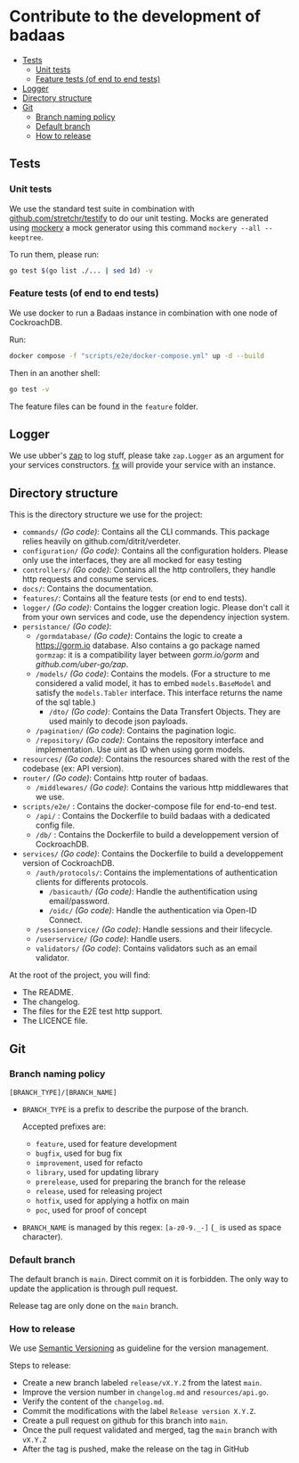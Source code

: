 # Contribute to the development of badaas

- [Tests](#tests)
  - [Unit tests](#unit-tests)
  - [Feature tests (of end to end tests)](#feature-tests-of-end-to-end-tests)
- [Logger](#logger)
- [Directory structure](#directory-structure)
- [Git](#git)
  - [Branch naming policy](#branch-naming-policy)
  - [Default branch](#default-branch)
  - [How to release](#how-to-release)

## Tests

### Unit tests

We use the standard test suite in combination with [github.com/stretchr/testify](https://github.com/stretchr/testify) to do our unit testing. Mocks are generated using [mockery](https://github.com/vektra/mockery) a mock generator using this command `mockery --all --keeptree`.

To run them, please run:

```sh
go test $(go list ./... | sed 1d) -v
```

### Feature tests (of end to end tests)

We use docker to run a Badaas instance in combination with one node of CockroachDB.

Run:

```sh
docker compose -f "scripts/e2e/docker-compose.yml" up -d --build
```

Then in an another shell:

```sh
go test -v
```

The feature files can be found in the `feature` folder.

## Logger

We use ubber's [zap](https://pkg.go.dev/go.uber.org/zap) to log stuff, please take `zap.Logger` as an argument for your services constructors. [fx](https://github.com/uber-go/fx) will provide your service with an instance.

## Directory structure

This is the directory structure we use for the project:

- `commands/` *(Go code)*: Contains all the CLI commands. This package relies heavily on github.com/ditrit/verdeter.
- `configuration/` *(Go code)*: Contains all the configuration holders. Please only use the interfaces, they are all mocked for easy testing
- `controllers/` *(Go code)*: Contains all the http controllers, they handle http requests and consume services.
- `docs/`: Contains the documentation.
- `features/`: Contains all the feature tests (or end to end tests).
- `logger/` *(Go code)*: Contains the logger creation logic. Please don't call it from your own services and code, use the dependency injection system.
- `persistance/` *(Go code)*: 
  - `/gormdatabase/` *(Go code)*: Contains the logic to create a <https://gorm.io> database. Also contains a go package named `gormzap`: it is a compatibility layer between *gorm.io/gorm* and *github.com/uber-go/zap*.
  - `/models/` *(Go code)*: Contains the models. (For a structure to me considered a valid model, it has to embed `models.BaseModel` and satisfy the `models.Tabler` interface. This interface returns the name of the sql table.)
    - `/dto/` *(Go code)*: Contains the Data Transfert Objects. They are used mainly to decode json payloads.
  - `/pagination/` *(Go code)*: Contains the pagination logic.
  - `/repository/` *(Go code)*: Contains the repository interface and implementation. Use uint as ID when using gorm models.
- `resources/` *(Go code)*: Contains the resources shared with the rest of the codebase (ex: API version).
- `router/` *(Go code)*: Contains http router of badaas.
  - `/middlewares/` *(Go code)*: Contains the various http middlewares that we use.
- `scripts/e2e/` : Contains the docker-compose file for end-to-end test.
  - `/api/` : Contains the Dockerfile to build badaas with a dedicated config file.
  - `/db/` : Contains the Dockerfile to build a developpement version of CockroachDB.
- `services/` *(Go code)*: Contains the Dockerfile to build a developpement version of CockroachDB.
  - `/auth/protocols/`: Contains the implementations of authentication clients for differents protocols. 
    - `/basicauth/` *(Go code)*: Handle the authentification using email/password.
    - `/oidc/` *(Go code)*: Handle the authentication via Open-ID Connect.
  - `/sessionservice/` *(Go code)*: Handle sessions and their lifecycle.
  - `/userservice/` *(Go code)*: Handle users.
  - `validators/` *(Go code)*: Contains validators such as an email validator.

At the root of the project, you will find:

- The README.
- The changelog.
- The files for the E2E test http support.
- The LICENCE file.

## Git

### Branch naming policy

`[BRANCH_TYPE]/[BRANCH_NAME]`

- `BRANCH_TYPE` is a prefix to describe the purpose of the branch. 
  
  Accepted prefixes are:
  - `feature`, used for feature development
  - `bugfix`, used for bug fix
  - `improvement`, used for refacto
  - `library`, used for updating library
  - `prerelease`, used for preparing the branch for the release
  - `release`, used for releasing project
  - `hotfix`, used for applying a hotfix on main
  - `poc`, used for proof of concept 
- `BRANCH_NAME` is managed by this regex: `[a-z0-9._-]` (`_` is used as space character).

### Default branch

The default branch is `main`. Direct commit on it is forbidden. The only way to update the application is through pull request.

Release tag are only done on the `main` branch.

### How to release

We use [Semantic Versioning](https://semver.org/spec/v2.0.0.html) as guideline for the version management.

Steps to release:

- Create a new branch labeled `release/vX.Y.Z` from the latest `main`.
- Improve the version number in `changelog.md` and `resources/api.go`.
- Verify the content of the `changelog.md`.
- Commit the modifications with the label `Release version X.Y.Z`.
- Create a pull request on github for this branch into `main`.
- Once the pull request validated and merged, tag the `main` branch with `vX.Y.Z`
- After the tag is pushed, make the release on the tag in GitHub
